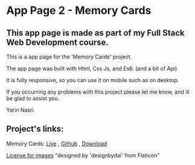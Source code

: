 # App Page 2 - Memory Cards

## This app page is made as part of my Full Stack Web Development course.

This is a app page for the 'Memory Cards' project.

The app page was built with Html, Css Js, and Es6. (and a bit of Api)

It is fully responsive, so you can use it on mobile such as on desktop.

If you occurring any problems with this project please let me know, and ill be glad to assist you.

Yarin Nasri.

## Project's links:

Memory Cards:
[Live](https://yarinnasri.github.io/Memory-Cards-Game/) , [Github](https://github.com/Yarinnasri/Memory-Cards-Game) , [Download](https://github.com/Yarinnasri/Memory-Cards-Game/archive/refs/heads/main.zip)

[License for images](license-120823277.pdf)
"designed by 'designbydai' from Flaticon"
